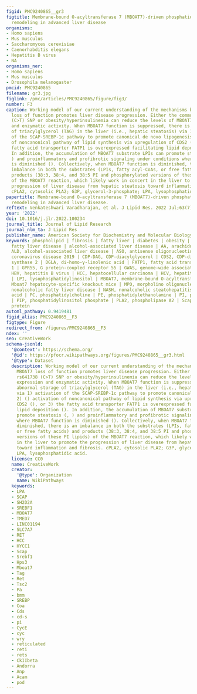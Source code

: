 ```yaml
---
figid: PMC9240865__gr3
figtitle: Membrane-bound O-acyltransferase 7 (MBOAT7)-driven phosphatidylinositol
  remodeling in advanced liver disease
organisms:
- Homo sapiens
- Mus musculus
- Saccharomyces cerevisiae
- Caenorhabditis elegans
- Hepatitis B virus
- NA
organisms_ner:
- Homo sapiens
- Mus musculus
- Drosophila melanogaster
pmcid: PMC9240865
filename: gr3.jpg
figlink: /pmc/articles/PMC9240865/figure/fig3/
number: F3
caption: Working model of our current understanding of the mechanisms by which MBOAT7
  loss of function promotes liver disease progression. Either the common rs641738
  (C>T) SNP or obesity/hyperinsulinemia can reduce the levels of MBOAT7 expression
  and enzymatic activity. When MBOAT7 function is suppressed, there is abnormal storage
  of triacylglycerol (TAG) in the liver (i.e., hepatic steatosis) via 1) activation
  of the SCAP-SREBP-1c pathway to promote canonical de novo lipogenesis; 2) () activation
  of noncanonical pathway of lipid synthesis via upregulation of CDS2 (), or 3) the
  fatty acid transporter FATP1 is overexpressed facilitating lipid deposition ().
  In addition, the accumulation of MBOAT7 substrate LPIs can promote steatosis (,
  ) and proinflammatory and profibrotic signaling under conditions where MBOAT7 function
  is diminished (). Collectively, when MBOAT7 function is diminished, there is an
  imbalance in both the substrates (LPIs, fatty acyl-CoAs, or free fatty acids) and
  products (38:3, 38:4, and 38:5 PI and phosphorylated versions of these PI lipids)
  of the MBOAT7 reaction, which likely work in concert in the liver to promote the
  progression of liver disease from hepatic steatosis toward inflammation and fibrosis.
  cPLA2, cytosolic PLA2; G3P, glycerol-3-phosphate; LPA, lysophosphatidic acid.
papertitle: Membrane-bound O-acyltransferase 7 (MBOAT7)-driven phosphatidylinositol
  remodeling in advanced liver disease.
reftext: Venkateshwari Varadharajan, et al. J Lipid Res. 2022 Jul;63(7):100234.
year: '2022'
doi: 10.1016/j.jlr.2022.100234
journal_title: Journal of Lipid Research
journal_nlm_ta: J Lipid Res
publisher_name: American Society for Biochemistry and Molecular Biology
keywords: phospholipid | fibrosis | fatty liver | diabetes | obesity | nonalcoholic
  fatty liver disease | alcohol-associated liver disease | AA, arachidonic acid |
  ALD, alcohol-associated liver disease | ASO, antisense oligonucleotide | COVID-19,
  coronavirus disease 2019 | CDP-DAG, CDP-diacylglycerol | CDS2, CDP-diacylglycerol
  synthase 2 | DGLA, di-homo-γ-linolenic acid | FATP1, fatty acid transport protein
  1 | GPR55, G protein-coupled receptor 55 | GWAS, genome-wide association study |
  HBV, hepatitis B virus | HCC, hepatocellular carcinoma | HCV, hepatitis C virus
  | LPI, lysophosphatidylinositol | MBOAT7, membrane-bound O-acyltransferase 7 | Mboat7HKO,
  Mboat7 hepatocyte-specific knockout mice | MPO, morpholino oligonucleotide | NAFLD,
  nonalcoholic fatty liver disease | NASH, nonalcoholic steatohepatitis | PA, phosphatidic
  acid | PC, phosphatidylcholine | PE, phosphatidylethanolamine | PI, phosphatidylinositol
  | PIP, phosphatidylinositol phosphate | PLA2, phospholipase A2 | Scap, SREBP cleavage-activating
  protein
automl_pathway: 0.9419481
figid_alias: PMC9240865__F3
figtype: Figure
redirect_from: /figures/PMC9240865__F3
ndex: ''
seo: CreativeWork
schema-jsonld:
  '@context': https://schema.org/
  '@id': https://pfocr.wikipathways.org/figures/PMC9240865__gr3.html
  '@type': Dataset
  description: Working model of our current understanding of the mechanisms by which
    MBOAT7 loss of function promotes liver disease progression. Either the common
    rs641738 (C>T) SNP or obesity/hyperinsulinemia can reduce the levels of MBOAT7
    expression and enzymatic activity. When MBOAT7 function is suppressed, there is
    abnormal storage of triacylglycerol (TAG) in the liver (i.e., hepatic steatosis)
    via 1) activation of the SCAP-SREBP-1c pathway to promote canonical de novo lipogenesis;
    2) () activation of noncanonical pathway of lipid synthesis via upregulation of
    CDS2 (), or 3) the fatty acid transporter FATP1 is overexpressed facilitating
    lipid deposition (). In addition, the accumulation of MBOAT7 substrate LPIs can
    promote steatosis (, ) and proinflammatory and profibrotic signaling under conditions
    where MBOAT7 function is diminished (). Collectively, when MBOAT7 function is
    diminished, there is an imbalance in both the substrates (LPIs, fatty acyl-CoAs,
    or free fatty acids) and products (38:3, 38:4, and 38:5 PI and phosphorylated
    versions of these PI lipids) of the MBOAT7 reaction, which likely work in concert
    in the liver to promote the progression of liver disease from hepatic steatosis
    toward inflammation and fibrosis. cPLA2, cytosolic PLA2; G3P, glycerol-3-phosphate;
    LPA, lysophosphatidic acid.
  license: CC0
  name: CreativeWork
  creator:
    '@type': Organization
    name: WikiPathways
  keywords:
  - LPA
  - SCAP
  - SH2D2A
  - SREBF1
  - MBOAT7
  - TMED7
  - LINC01194
  - SLC7A7
  - RET
  - HCC
  - HYCC1
  - Scap
  - Srebf1
  - Hps3
  - Mboat7
  - Tag
  - Ret
  - Tsc2
  - Pa
  - bmm
  - SREBP
  - Coa
  - Cds
  - cd-s
  - pi
  - CycE
  - cyc
  - wry
  - reticulated
  - reti
  - rets
  - CkIIbeta
  - Andorra
  - Anp
  - Acam
  - pod
---
```

